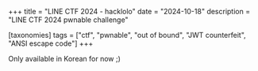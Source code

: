 +++
title = "LINE CTF 2024 - hacklolo"
date = "2024-10-18"
description = "LINE CTF 2024 pwnable challenge"

[taxonomies]
tags = ["ctf", "pwnable", "out of bound", "JWT counterfeit", "ANSI escape code"]
+++

Only available in Korean for now ;)